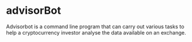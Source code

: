 # advisorBot

Advisorbot is a command line program that can carry out various tasks to help a cryptocurrency investor analyse the data available on an exchange.
